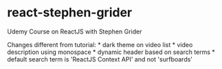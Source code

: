 # react-stephen-grider
Udemy Course on ReactJS with Stephen Grider

Changes different from tutorial: 
	* dark theme on video list
	* video description using monospace
	* dynamic header based on search terms 
	* default search term is 'ReactJS Context API' and not 'surfboards'
